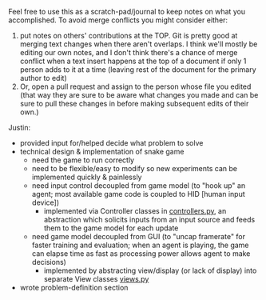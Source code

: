 Feel free to use this as a scratch-pad/journal to keep notes on what you accomplished. To avoid merge conflicts you might consider either:
1. put notes on others' contributions at the TOP. Git is pretty good at merging text changes when there aren't overlaps. I think we'll mostly be editing our own notes, and I don't think there's a chance of merge conflict when a text insert happens at the top of a document if only 1 person adds to it at a time (leaving rest of the document for the primary author to edit)
2. Or, open a pull request and assign to the person whose file you edited (that way they are sure to be aware what changes you made and can be sure to pull these changes in before making subsequent edits of their own.)

Justin:
* provided input for/helped decide what problem to solve
* technical design & implementation of snake game
  * need the game to run correctly
  * need to be flexible/easy to modify so new experiments can be implemented quickly & painlessly
  * need input control decoupled from game model (to "hook up" an agent; most available game code is coupled to HID [human input device])
      * implemented via Controller classes in [controllers.py](../controllers.py), an abstraction which solicits inputs from an input source and feeds them to the game model for each update
  * need game model decoupled from GUI (to "uncap framerate" for faster training and evaluation; when an agent is playing, the game can elapse time as fast as processing power allows agent to make decisions)
      * implemented by abstracting view/display (or lack of display) into separate View classes [views.py](../views.py)
 * wrote problem-definition section
